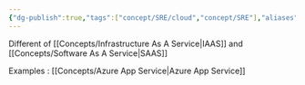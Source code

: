 ```yaml
---
{"dg-publish":true,"tags":["concept/SRE/cloud","concept/SRE"],"aliases":["PAAS"],"creation_date":"2024-04-25 18:46","permalink":"/concepts/platform-as-a-service/","dgPassFrontmatter":true}
---
```


Different of  [[Concepts/Infrastructure As A Service\|IAAS]] and [[Concepts/Software As A Service\|SAAS]]

Examples :  [[Concepts/Azure App Service\|Azure App Service]]
